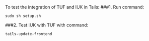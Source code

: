 To test the integration of TUF and IUK in Tails:
###1. Run command:
   ```shell
   sudo sh setup.sh
   ```
###2. Test IUK with TUF with command:
   ```shell
   tails-update-frontend
   ```
